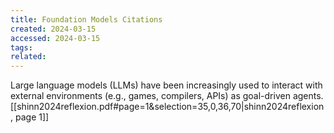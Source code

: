 ```yaml
---
title: Foundation Models Citations
created: 2024-03-15
accessed: 2024-03-15
tags: 
related:
---
```


Large language models (LLMs) have been increasingly used to interact with external environments (e.g., games, compilers, APIs) as goal-driven agents. [[shinn2024reflexion.pdf#page=1&selection=35,0,36,70|shinn2024reflexion, page 1]]